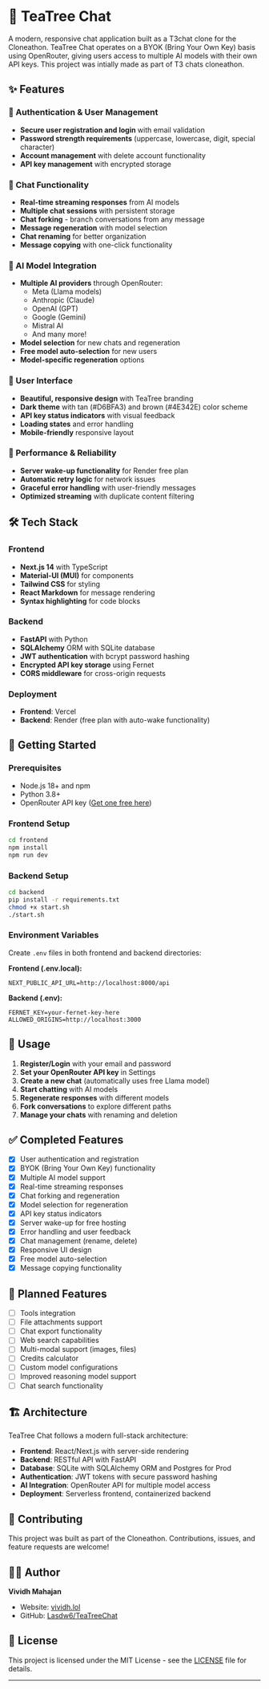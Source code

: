 # 🌳 TeaTree Chat

A modern, responsive chat application built as a T3chat clone for the Cloneathon. TeaTree Chat operates on a BYOK (Bring Your Own Key) basis using OpenRouter, giving users access to multiple AI models with their own API keys. This project was intially made as part of T3 chats cloneathon.

## ✨ Features

### 🔐 Authentication & User Management

- **Secure user registration and login** with email validation
- **Password strength requirements** (uppercase, lowercase, digit, special character)
- **Account management** with delete account functionality
- **API key management** with encrypted storage

### 💬 Chat Functionality

- **Real-time streaming responses** from AI models
- **Multiple chat sessions** with persistent storage
- **Chat forking** - branch conversations from any message
- **Message regeneration** with model selection
- **Chat renaming** for better organization
- **Message copying** with one-click functionality

### 🤖 AI Model Integration

- **Multiple AI providers** through OpenRouter:
  - Meta (Llama models)
  - Anthropic (Claude)
  - OpenAI (GPT)
  - Google (Gemini)
  - Mistral AI
  - And many more!
- **Model selection** for new chats and regeneration
- **Free model auto-selection** for new users
- **Model-specific regeneration** options

### 🎨 User Interface

- **Beautiful, responsive design** with TeaTree branding
- **Dark theme** with tan (#D6BFA3) and brown (#4E342E) color scheme
- **API key status indicators** with visual feedback
- **Loading states** and error handling
- **Mobile-friendly** responsive layout

### 🚀 Performance & Reliability

- **Server wake-up functionality** for Render free plan
- **Automatic retry logic** for network issues
- **Graceful error handling** with user-friendly messages
- **Optimized streaming** with duplicate content filtering

## 🛠️ Tech Stack

### Frontend

- **Next.js 14** with TypeScript
- **Material-UI (MUI)** for components
- **Tailwind CSS** for styling
- **React Markdown** for message rendering
- **Syntax highlighting** for code blocks

### Backend

- **FastAPI** with Python
- **SQLAlchemy** ORM with SQLite database
- **JWT authentication** with bcrypt password hashing
- **Encrypted API key storage** using Fernet
- **CORS middleware** for cross-origin requests

### Deployment

- **Frontend**: Vercel
- **Backend**: Render (free plan with auto-wake functionality)

## 🚀 Getting Started

### Prerequisites

- Node.js 18+ and npm
- Python 3.8+
- OpenRouter API key ([Get one free here](https://openrouter.ai/keys))

### Frontend Setup

```bash
cd frontend
npm install
npm run dev
```

### Backend Setup

```bash
cd backend
pip install -r requirements.txt
chmod +x start.sh
./start.sh
```

### Environment Variables

Create `.env` files in both frontend and backend directories:

**Frontend (.env.local):**

```
NEXT_PUBLIC_API_URL=http://localhost:8000/api
```

**Backend (.env):**

```
FERNET_KEY=your-fernet-key-here
ALLOWED_ORIGINS=http://localhost:3000
```

## 📝 Usage

1. **Register/Login** with your email and password
2. **Set your OpenRouter API key** in Settings
3. **Create a new chat** (automatically uses free Llama model)
4. **Start chatting** with AI models
5. **Regenerate responses** with different models
6. **Fork conversations** to explore different paths
7. **Manage your chats** with renaming and deletion

## ✅ Completed Features

- [x] User authentication and registration
- [x] BYOK (Bring Your Own Key) functionality
- [x] Multiple AI model support
- [x] Real-time streaming responses
- [x] Chat forking and regeneration
- [x] Model selection for regeneration
- [x] API key status indicators
- [x] Server wake-up for free hosting
- [x] Error handling and user feedback
- [x] Chat management (rename, delete)
- [x] Responsive UI design
- [x] Free model auto-selection
- [x] Message copying functionality

## 🔄 Planned Features

- [ ] Tools integration
- [ ] File attachments support
- [ ] Chat export functionality
- [ ] Web search capabilities
- [ ] Multi-modal support (images, files)
- [ ] Credits calculator
- [ ] Custom model configurations
- [ ] Improved reasoning model support
- [ ] Chat search functionality

## 🏗️ Architecture

TeaTree Chat follows a modern full-stack architecture:

- **Frontend**: React/Next.js with server-side rendering
- **Backend**: RESTful API with FastAPI
- **Database**: SQLite with SQLAlchemy ORM and Postgres for Prod
- **Authentication**: JWT tokens with secure password hashing
- **AI Integration**: OpenRouter API for multiple model access
- **Deployment**: Serverless frontend, containerized backend

## 🤝 Contributing

This project was built as part of the Cloneathon. Contributions, issues, and feature requests are welcome!

## 👨‍💻 Author

**Vividh Mahajan**

- Website: [vividh.lol](https://vividh.lol)
- GitHub: [Lasdw6/TeaTreeChat](https://github.com/Lasdw6/TeaTreeChat)

## 📄 License

This project is licensed under the MIT License - see the [LICENSE](LICENSE) file for details.

---
